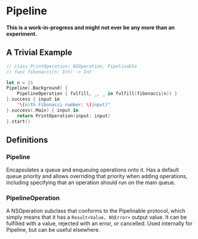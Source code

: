 # Pipeline

**This is a work-in-progress and might not ever be any more than an experiment.**

## A Trivial Example

```swift
// class PrintOperation: NSOperation, Pipelinable
// func fibonacci(n: Int) -> Int

let n = 15
Pipeline(.Background) {
    PipelineOperation { fulfill, _, _ in fulfill(fibonacci(n)) }
}.success { input in
    "\(n)th Fibonacci number: \(input)"
}.success(.Main) { input in
    return PrintOperation(input: input)
}.start()
```

## Definitions

### Pipeline

Encapsulates a queue and enqueuing operations onto it. Has a default queue priority and allows overriding that priority when adding operations, including specifying that an operation should run on the main queue.

### PipelineOperation

A NSOperation subclass that conforms to the Pipelinable protocol, which simply means that it has a `Result<Value, NSError>` output value. It can be fulfilled with a value, rejected with an error, or cancelled. Used internally for Pipeline, but can be useful elsewhere.

